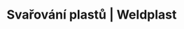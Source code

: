 ---
Filename: "prumyslove-tkaniny?pg=2"
Link: "file:/Users/vinayakpatel/Downloads/www.weldplast.cz/produkty/svarovani-plastu/prumyslove-tkaniny%3Fpg=2"
product_name: "null"
product_id: "null"
title: "Svařování plastů | Weldplast"
product_desc: ""
product_specs: ""
product_downloads: ""
href: ""
p_desc_2: ""
accessories: ""
similar_products: ""
---